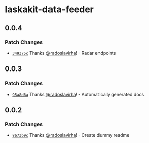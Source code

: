 # laskakit-data-feeder

## 0.0.4

### Patch Changes

- [`349375c`](https://github.com/radoslavirha/ha-addons/commit/349375cdb072c9c5aeb8cfe2b08f0c2987a6b416) Thanks [@radoslavirha](https://github.com/radoslavirha)! - Radar endpoints

## 0.0.3

### Patch Changes

- [`95a8d6a`](https://github.com/radoslavirha/ha-addons/commit/95a8d6a9f8e81198ceb4b0e3bf57faa29e92c64f) Thanks [@radoslavirha](https://github.com/radoslavirha)! - Automatically generated docs

## 0.0.2

### Patch Changes

- [`8673b9c`](https://github.com/radoslavirha/ha-addons/commit/8673b9ccf36db0a961e8a62d932d3899b4e1e7e6) Thanks [@radoslavirha](https://github.com/radoslavirha)! - Create dummy readme
